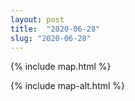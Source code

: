 ```yaml
---
layout: post
title:  "2020-06-28"
slug: "2020-06-28"
---
```

{% include map.html %}

{% include map-alt.html %}
